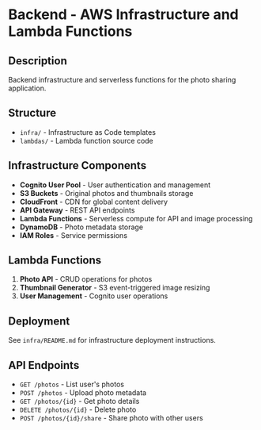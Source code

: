 # Backend - AWS Infrastructure and Lambda Functions

## Description

Backend infrastructure and serverless functions for the photo sharing application.

## Structure

- `infra/` - Infrastructure as Code templates
- `lambdas/` - Lambda function source code

## Infrastructure Components

- **Cognito User Pool** - User authentication and management
- **S3 Buckets** - Original photos and thumbnails storage
- **CloudFront** - CDN for global content delivery
- **API Gateway** - REST API endpoints
- **Lambda Functions** - Serverless compute for API and image processing
- **DynamoDB** - Photo metadata storage
- **IAM Roles** - Service permissions

## Lambda Functions

1. **Photo API** - CRUD operations for photos
2. **Thumbnail Generator** - S3 event-triggered image resizing
3. **User Management** - Cognito user operations

## Deployment

See `infra/README.md` for infrastructure deployment instructions.

## API Endpoints

- `GET /photos` - List user's photos
- `POST /photos` - Upload photo metadata
- `GET /photos/{id}` - Get photo details
- `DELETE /photos/{id}` - Delete photo
- `POST /photos/{id}/share` - Share photo with other users
